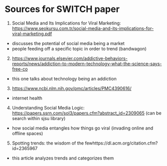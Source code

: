 # Sources for SWITCH paper 
1. Social Media and Its Implications for Viral Marketing: https://www.seokursu.com.tr/social-media-and-its-implications-for-viral-marketing.pdf
  - discusses the potential of social media being a market
  - people feeding off a specific topic in order to trend (bandwagon)
 
 2. https://www.journals.elsevier.com/addictive-behaviors-reports/news/addiction-to-modern-technology-what-the-science-says-free-co
 - this one talks about technology being an addiction

3. https://www.ncbi.nlm.nih.gov/pmc/articles/PMC4390616/
  - internet health

4. Understanding Social Media Logic: https://papers.ssrn.com/sol3/papers.cfm?abstract_id=2309065 (can be search within sjsu library)
  - how social media entangles how things go viral (invading online and offline spaces)

5. Spotting trends: the wisdom of the fewhttps://dl.acm.org/citation.cfm?id=2365967
  - this article analyzes trends and categorizes them
   

